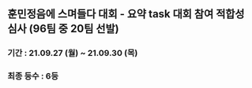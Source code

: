 ## 훈민정음에 스며들다 대회 - 요약 task 대회 참여 적합성 심사 (96팀 중 20팀 선발)
### 기간 : 21.09.27 (월) ~ 21.09.30 (목)
### 최종 등수 : 6등 

